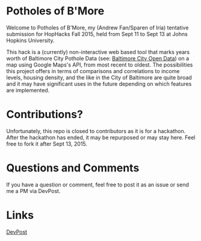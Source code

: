 # Potholes of B'More #

Welcome to Potholes of B'More, my (Andrew Fan/Sparen of Iría) tentative submission for HopHacks Fall 2015, held from Sept 11 to Sept 13 at Johns Hopkins University.

This hack is a (currently) non-interactive web based tool that marks years worth of Baltimore City Pothole Data (see: [Baltimore City Open Data](https://data.baltimorecity.gov/City-Services/City-potholes/uds6-qsb6)) on a map using Google Maps's API, from most recent to oldest. The possibilities this project offers in terms of comparisons and correlations to income levels, housing density, and the like in the City of Baltimore are quite broad and it may have significant uses in the future depending on which features are implemented.

# Contributions? #

Unfortunately, this repo is closed to contributors as it is for a hackathon. After the hackathon has ended, it may be repurposed or may stay here. Feel free to fork it after Sept 13, 2015.

# Questions and Comments #

If you have a question or comment, feel free to post it as an issue or send me a PM via DevPost.

# Links #

[DevPost](http://devpost.com/software/potholes-of-b-more)